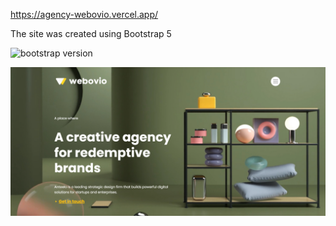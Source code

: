 https://agency-webovio.vercel.app/

The site was created using Bootstrap 5 <br>

![bootstrap version](https://img.shields.io/badge/Bootstrap-5.1.3-blue)

![cover](./assets/img/cover.PNG)